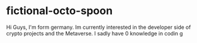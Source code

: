 # fictional-octo-spoon
Hi Guys, I'm form germany. Im currently interested in the developer side of crypto projects and the Metaverse. I sadly have 0 knowledge in codin g
